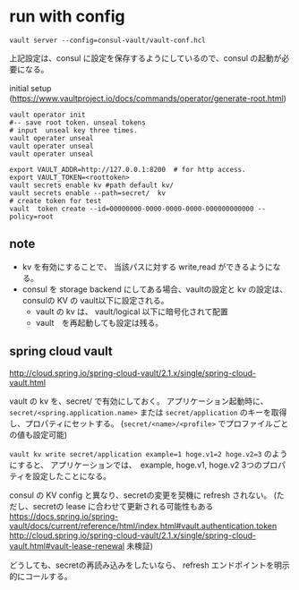 # run with config

`vault server --config=consul-vault/vault-conf.hcl`

上記設定は、consul に設定を保存するようにしているので、consul の起動が必要になる。

initial setup　(https://www.vaultproject.io/docs/commands/operator/generate-root.html)

```
vault operator init
#-- save root token. unseal tokens
# input  unseal key three times.
vault operater unseal 
vault operater unseal
vault operater unseal

export VAULT_ADDR=http://127.0.0.1:8200  # for http access.
export VAULT_TOKEN=<roottoken>
vault secrets enable kv #path default kv/
vault secrets enable --path=secret/  kv
# create token for test
vault  token create --id=00000000-0000-0000-0000-000000000000 --policy=root
```

## note

+ kv を有効にすることで、 当該パスに対する write,read ができるようになる。
+ consul を storage backend にしてある場合、vaultの設定と kv の設定は、consulの KV の vault以下に設定される。
    + vault の kv は、 vault/logical 以下に暗号化されて配置
    + vault　を再起動しても設定は残る。

## spring cloud vault

http://cloud.spring.io/spring-cloud-vault/2.1.x/single/spring-cloud-vault.html

vault の kv を、secret/ で有効にしておく。
アプリケーション起動時に、　`secret/<spring.application.name>` または `secret/application` のキーを取得し、プロパティにセットする。
(`secret/<name>/<profile>` でプロファイルごとの値も設定可能)

`vault kv write secret/application example=1 hoge.v1=2 hoge.v2=3` のようにすると、
アプリケーションでは、　example, hoge.v1, hoge.v2 3つのプロパティを設定したことになる。

consul の KV config と異なり、secretの変更を契機に refresh されない。
(ただし、secretの lease に合わせて更新される可能性もある
https://docs.spring.io/spring-vault/docs/current/reference/html/index.html#vault.authentication.token
http://cloud.spring.io/spring-cloud-vault/2.1.x/single/spring-cloud-vault.html#vault-lease-renewal
未検証)

どうしても、secretの再読み込みをしたいなら、 refresh エンドポイントを明示的にコールする。

